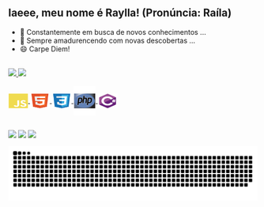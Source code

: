 ## Iaeee, meu nome é Raylla! (Pronúncia: Raíla)

- 🔭 Constantemente em busca de novos conhecimentos ...
- 🌱 Sempre amadurencendo com novas descobertas ...
- 😄 Carpe Diem!

<br>
 <div>
  <a href="https://github.com/Raylla-Silva12">
  <img height="160em" src="https://github-readme-stats.vercel.app/api?username=Raylla-Silva12&show_icons=true&theme=tokyonight&bg_color=000&include_all_commits=true&count_private=true"/>
  <img height="160em" src="https://github-readme-stats.vercel.app/api/top-langs/?username=Raylla-Silva12&layout=compact&langs_count=7&theme=tokyonight&bg_color=000"/>  
</div>
  
<div style="display: inline_block"><br>
  <img align="center" alt="Ray-Js" height="30" width="40" src="https://raw.githubusercontent.com/devicons/devicon/master/icons/javascript/javascript-plain.svg">
  <img align="center" alt="Ray-HTML" height="30" width="40" src="https://raw.githubusercontent.com/devicons/devicon/master/icons/html5/html5-original.svg">
  <img align="center" alt="Ray-CSS" height="30" width="40" src="https://raw.githubusercontent.com/devicons/devicon/master/icons/css3/css3-original.svg">
  <img align="center" alt="Ray-PHP" height="60" width="45" src="https://raw.githubusercontent.com/devicons/devicon/master/icons/php/php-original.svg">
  <img align="center" alt="Ray-Csharp" height="30" width="40" src="https://raw.githubusercontent.com/devicons/devicon/master/icons/csharp/csharp-original.svg">
</div>
 
 ##
 
<div> 
 <a href="https://discord.com/channels/@me" target="_blank"><img src="https://img.shields.io/badge/Discord-7289DA?style=for-the-badge&logo=discord&logoColor=white" target="_blank"></a> 
  <a href = "mailto:raylla.l.silva@gmail.com"><img src="https://img.shields.io/badge/-Gmail-%23333?style=for-the-badge&logo=gmail&logoColor=white" target="_blank"></a>
  <a href="https://www.linkedin.com/in/raylla-silva-50554220b/" target="_blank"><img src="https://img.shields.io/badge/-LinkedIn-%230077B5?style=for-the-badge&logo=linkedin&logoColor=white" target="_blank"></a> 
 
 ![Snake animation](https://github.com/Raylla-Silva12/Raylla-Silva12/blob/output/github-contribution-grid-snake.svg)

</div>
